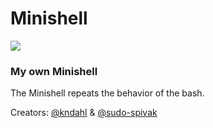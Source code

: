 # Minishell

![](shell.gif)

### My own Minishell
The Minishell repeats the behavior of the bash.

Creators:
[@kndahl]( https://github.com/kndahl) & [@sudo-spivak]( https://github.com/sudo-spivak)
